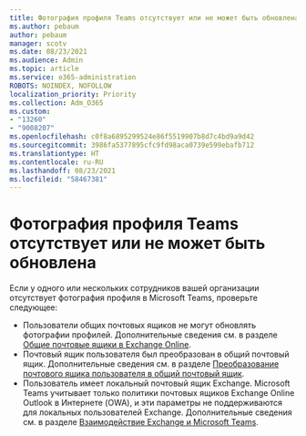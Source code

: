 ```yaml
---
title: Фотография профиля Teams отсутствует или не может быть обновлена
ms.author: pebaum
author: pebaum
manager: scotv
ms.date: 08/23/2021
ms.audience: Admin
ms.topic: article
ms.service: o365-administration
ROBOTS: NOINDEX, NOFOLLOW
localization_priority: Priority
ms.collection: Adm_O365
ms.custom:
- "13260"
- "9008207"
ms.openlocfilehash: c0f8a6895299524e86f5519907b8d7c4bd9a9d42
ms.sourcegitcommit: 3986fa5377895cfc9fd98aca0739e599ebafb712
ms.translationtype: HT
ms.contentlocale: ru-RU
ms.lasthandoff: 08/23/2021
ms.locfileid: "58467381"
---
```

# <a name="teams-profile-photo-is-missing-or-cant-be-updated"></a>Фотография профиля Teams отсутствует или не может быть обновлена

Если у одного или нескольких сотрудников вашей организации отсутствует фотография профиля в Microsoft Teams, проверьте следующее: 

- Пользователи общих почтовых ящиков не могут обновлять фотографии профилей. Дополнительные сведения см. в разделе [Общие почтовые ящики в Exchange Online](https://docs.microsoft.com/exchange/collaboration-exo/shared-mailboxes). 
- Почтовый ящик пользователя был преобразован в общий почтовый ящик. Дополнительные сведения см. в разделе [Преобразование почтового ящика пользователя в общий почтовый ящик](https://docs.microsoft.com/microsoft-365/admin/email/convert-user-mailbox-to-shared-mailbox). 
- Пользователь имеет локальный почтовый ящик Exchange. Microsoft Teams учитывает только политики почтовых ящиков Exchange Online Outlook в Интернете (OWA), и эти параметры не поддерживаются для локальных пользователей Exchange. Дополнительные сведения см. в разделе [Взаимодействие Exchange и Microsoft Teams](https://docs.microsoft.com/MicrosoftTeams/exchange-teams-interact). 